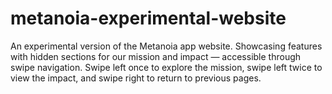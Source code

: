 # metanoia-experimental-website
An experimental version of the Metanoia app website. Showcasing features with hidden sections for our mission and impact — accessible through swipe navigation. Swipe left once to explore the mission, swipe left twice to view the impact, and swipe right to return to previous pages.
